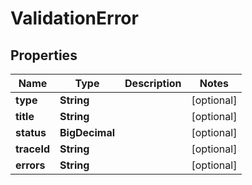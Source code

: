 

# ValidationError


## Properties

Name | Type | Description | Notes
------------ | ------------- | ------------- | -------------
**type** | **String** |  |  [optional]
**title** | **String** |  |  [optional]
**status** | **BigDecimal** |  |  [optional]
**traceId** | **String** |  |  [optional]
**errors** | **String** |  |  [optional]




